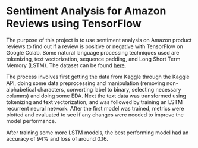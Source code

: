 # Sentiment Analysis for Amazon Reviews using TensorFlow

The purpose of this project is to use sentiment analysis on Amazon product reviews to find out if a review is positive or negative with TensorFlow on Google Colab. Some natural language processing techniques used are tokenizing, text vectorization, sequence padding, and Long Short Term Memory (LSTM). The dataset can be found [here](https://www.kaggle.com/datasets/arhamrumi/amazon-product-reviews).

The process involves first getting the data from Kaggle through the Kaggle API, doing some data preprocessing and manipulation (removing non-alphabetical characters, converting label to binary, selecting necessary columns) and doing some EDA. Next the text data was transformed using tokenizing and text vectorization, and was followed by training an LSTM recurrent neural network. After the first model was trained, metrics were plotted and evaluated to see if any changes were needed to improve the model performance. 

After training some more LSTM models, the best performing model had an accuracy of 94% and loss of around 0.16.
